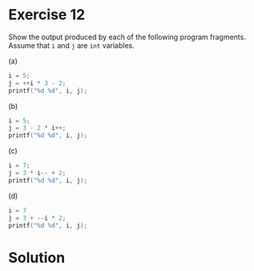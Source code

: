 # Exercise 12

Show the output produced by each of the following program fragments. Assume that `i` and `j` are `int` variables.

(a)

```c
i = 5;
j = ++i * 3 - 2;
printf("%d %d", i, j);
```

(b)

```c
i = 5;
j = 3 - 2 * i++;
printf("%d %d", i, j);
```

(c)

```c
i = 7;
j = 3 * i-- + 2;
printf("%d %d", i, j);
```

(d)

```c
i = 7
j = 3 + --i * 2;
printf("%d %d", i, j);
```


# Solution